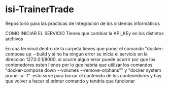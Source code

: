 # isi-TrainerTrade
Repositorio para las practicas de Integración de los sistemas informáticos

COMO INICIAR EL SERVICIO
Tienes que cambiar la API_KEy en los distintos archivos

En una terminal dentro de la carpeta tienes que poner el comando "docker-compose up --build y si no ha ningun error se inicia el servicio en la direccion 127.0.0.1/8000. si ocurre algun error puede ocurrir por que los contenedores esten llenos por lo que habria que utilizar los comandos "docker-compose down --volumes --remove-orphans"" y "docker system prune -a -f". esto sirve para borrar el contenido de los contenedores y hay que volver a hacer el primer comando y tendría que funcionar
